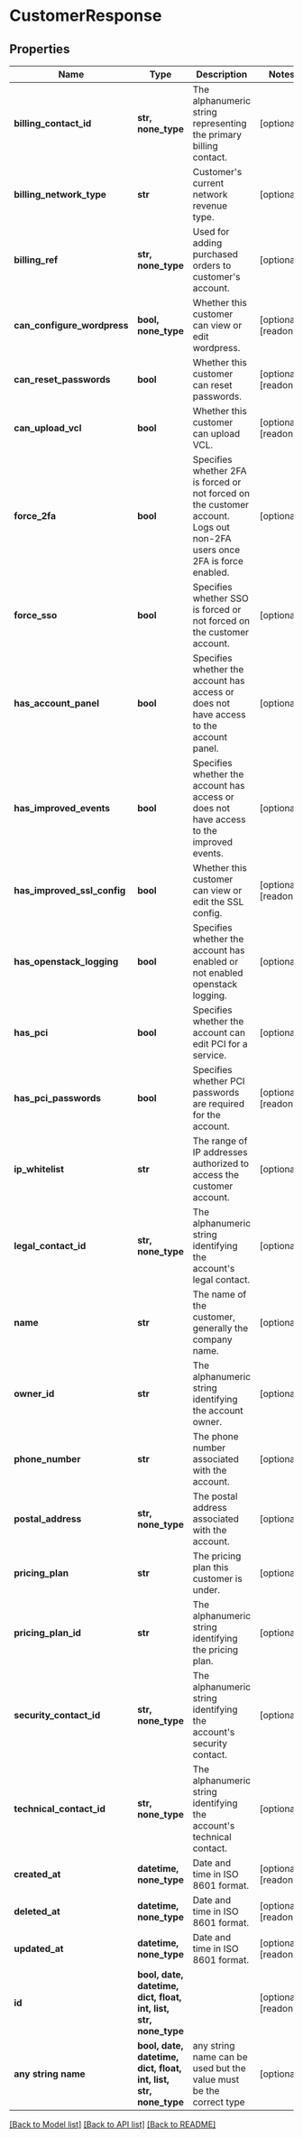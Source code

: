 # CustomerResponse


## Properties
Name | Type | Description | Notes
------------ | ------------- | ------------- | -------------
**billing_contact_id** | **str, none_type** | The alphanumeric string representing the primary billing contact. | [optional] 
**billing_network_type** | **str** | Customer&#39;s current network revenue type. | [optional] 
**billing_ref** | **str, none_type** | Used for adding purchased orders to customer&#39;s account. | [optional] 
**can_configure_wordpress** | **bool, none_type** | Whether this customer can view or edit wordpress. | [optional] [readonly] 
**can_reset_passwords** | **bool** | Whether this customer can reset passwords. | [optional] [readonly] 
**can_upload_vcl** | **bool** | Whether this customer can upload VCL. | [optional] [readonly] 
**force_2fa** | **bool** | Specifies whether 2FA is forced or not forced on the customer account. Logs out non-2FA users once 2FA is force enabled. | [optional] 
**force_sso** | **bool** | Specifies whether SSO is forced or not forced on the customer account. | [optional] 
**has_account_panel** | **bool** | Specifies whether the account has access or does not have access to the account panel. | [optional] 
**has_improved_events** | **bool** | Specifies whether the account has access or does not have access to the improved events. | [optional] 
**has_improved_ssl_config** | **bool** | Whether this customer can view or edit the SSL config. | [optional] [readonly] 
**has_openstack_logging** | **bool** | Specifies whether the account has enabled or not enabled openstack logging. | [optional] 
**has_pci** | **bool** | Specifies whether the account can edit PCI for a service. | [optional] 
**has_pci_passwords** | **bool** | Specifies whether PCI passwords are required for the account. | [optional] [readonly] 
**ip_whitelist** | **str** | The range of IP addresses authorized to access the customer account. | [optional] 
**legal_contact_id** | **str, none_type** | The alphanumeric string identifying the account&#39;s legal contact. | [optional] 
**name** | **str** | The name of the customer, generally the company name. | [optional] 
**owner_id** | **str** | The alphanumeric string identifying the account owner. | [optional] 
**phone_number** | **str** | The phone number associated with the account. | [optional] 
**postal_address** | **str, none_type** | The postal address associated with the account. | [optional] 
**pricing_plan** | **str** | The pricing plan this customer is under. | [optional] 
**pricing_plan_id** | **str** | The alphanumeric string identifying the pricing plan. | [optional] 
**security_contact_id** | **str, none_type** | The alphanumeric string identifying the account&#39;s security contact. | [optional] 
**technical_contact_id** | **str, none_type** | The alphanumeric string identifying the account&#39;s technical contact. | [optional] 
**created_at** | **datetime, none_type** | Date and time in ISO 8601 format. | [optional] [readonly] 
**deleted_at** | **datetime, none_type** | Date and time in ISO 8601 format. | [optional] [readonly] 
**updated_at** | **datetime, none_type** | Date and time in ISO 8601 format. | [optional] [readonly] 
**id** | **bool, date, datetime, dict, float, int, list, str, none_type** |  | [optional] [readonly] 
**any string name** | **bool, date, datetime, dict, float, int, list, str, none_type** | any string name can be used but the value must be the correct type | [optional]

[[Back to Model list]](../README.md#documentation-for-models) [[Back to API list]](../README.md#documentation-for-api-endpoints) [[Back to README]](../README.md)


